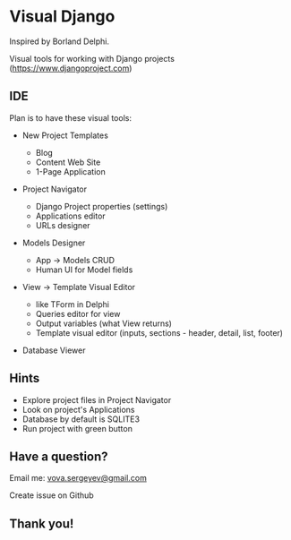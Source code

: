 # Visual Django

Inspired by Borland Delphi.

Visual tools for working with Django projects (https://www.djangoproject.com)

## IDE

Plan is to have these visual tools:

 * New Project Templates
   * Blog
   * Content Web Site
   * 1-Page Application
   
 * Project Navigator
   * Django Project properties (settings)
   * Applications editor
   * URLs designer
   
 * Models Designer
   * App -> Models CRUD
   * Human UI for Model fields
   
 * View -> Template Visual Editor
   * like TForm in Delphi
   * Queries editor for view
   * Output variables (what View returns)
   * Template visual editor (inputs, sections - header, detail, list, footer)
   
 * Database Viewer
 

## Hints

 * Explore project files in Project Navigator
 * Look on project's Applications
 * Database by default is SQLITE3
 * Run project with green button

## Have a question?
 
 Email me: vova.sergeyev@gmail.com
 
 Create issue on Github
 
## Thank you!
